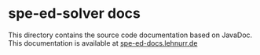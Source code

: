 # spe-ed-solver docs

This directory contains the source code documentation based on JavaDoc. This documentation is available  at [spe-ed-docs.lehnurr.de](http://spe-ed-docs.lehnurr.de/)
